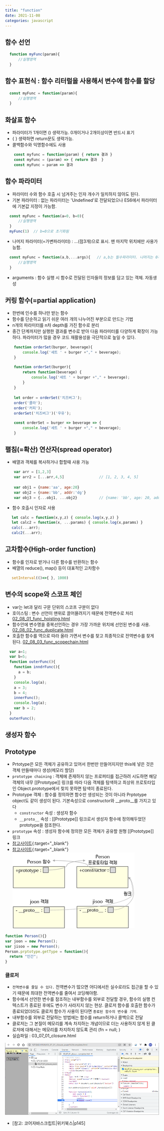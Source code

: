 ```yaml
---
title: "function"
date: 2021-11-08
categories: javascript  
---
```


## 함수 선언

```javascript
  function myFunc(param){
      //실행영역
  }
```  

## 함수 표현식 : 함수 리터럴을 사용해서 변수에 함수를 할당

```javascript
  const myFunc = function(param){
      //실행영역
  }
```

## 화살표 함수

* 파라미터가 1개이면 () 생략가능. 0개이거나 2개이상이면 반드시 표기
* { } 생략하면 return문도 생략가능.
* 콜백함수와 익명함수에도 사용

```javascript
    const myfunc = function(param) { return 결과 }
    const myFunc = (param) => { return 결과  }
    const myFunc = param => 결과
```

## 함수 파라미터

* 파라미터 수와 함수 호출 시 넘겨주는 인자 개수가 일치하지 않아도 된다.
* 기본 파라미터 : 없는 파라미터는 'Undefined'로 전달되었으나 ES6에서 파라미터에 기본값 지정이 가능함.

```javascript
  const myFunc = function(a=0, b=0){
      //실행영역
  }
  myFunc(1)  // b=0으로 초기화됨
```
  
* 나머지 파라미터(=가변파라미터) : ...(점3개)으로 표시. 맨 마지막 위치에만 사용가능함.

```javascript
  const myFunc = function(a,b,...args){   // a,b는 필수파라미터. 나머지는 0개에서 n개까지 배열로 받음
      //실행영역
  }
```

* arguments : 함수 실행 시 함수로 전달된 인자들의 정보를 담고 있는 객체. 자동생성

## 커링 함수(=partial application)  

* 한번에 인수를 하나만 받는 함수  
* 함수를 단순하고 읽기 쉬운 여러 개의 나누어진 부분으로 만드는 기법
* n개의 파라미터를 n차 depth를 가진 함수로 분리
* 중간 단계까지만 실행한 결과를 변수로 받아 다음 파라미터를 다양하게 확장이 가능하다. 파라미터가 많을 경우 코드 재활용성을 극단적으로 높일 수 있다.

```javascript
    function orderSet(burger, beverage){
        console.log('세트 ' + burger +"," + beverage);
    }
```

```javascript
    function orderSet(burger){
        return function(beverage) {
            console.log('세트 ' + burger +"," + beverage);
        }
    }

    let order = orderSet('치즈버그');
    order('콜라');
    order('커피');
    orderSet('치즈버그')('우유');
```

```javascript
    const orderSet = burger => beverage => {
        console.log('세트 ' + burger +"," + beverage);
    }
```

## 펼침(=확산) 연산자(spread operator)

* 배열과 객체를 복사하거나 합할때 사용 가능

```javascript
    var arr = [1,2,3]
    var arr2 = [...arr,4,5]                // [1, 2, 3, 4, 5]  

    var obj1 = {name:'aa', age:20}
    var obj2 = {name:'bb', addr:'dg'}
    var obj3 = {...obj1, ...obj2}          // {name: 'bb', age: 20, addr: 'dg'}  키가 중복되면 덮어쓴다
```

* 함수 호출시  인자로 사용  

```javascript
   let calc = function(x,y,z) { console.log(x,y,z) }
   let calc2 = function(x, ...params) { console.log(x,params) }
   calc(...arr);
   calc2(...arr);
```

## 고차함수(High-order function)  

* 함수를 인자로 받거나 다른 함수를 반환하는 함수
* 배열의 reduce(), map() 등이 대표적인 고차함수

```javascript
   setInterval(()=>{ }, 1000)
```

## 변수의 scope와 스코프 체인

* var는 let과 달리 구문 단위의 스코프 구분이 없다 
* 호이스팅 : 변수 선언이 맨위로 끌어욜려지기 때문에 전역변수로 처리 [02_08_01_func_hoisting.html](02_08_01_func_hoisting.html)
* 함수안에 변수명을 중복선언하는 경우 가장 가까운 위치에 선언된 변수를 사용. [02_08_02_func_duplicate.html](02_08_02_func_duplicate.html)
* 호출한 함수를 역으로 따라 올라 가면서 변수를 찾고 최종적으로 전역변수를 찾게 된다. [02_08_03_func_scopechain.html](02_08_03_func_scopechain.html)
  
```javascript
  var a=1;
  var b=5;
  function outerFunc(){
    function inndrFunc(){
      a = b;
    }
    console.log(a);
    a = 3;
    b = 4;
    innerFunc();
    console.log(a);
    var b = 2;
  }
  outerFunc();
```

## 생성자 함수


## Prototype

* Prtotype은 모든 객체가 공유하고 있어서 한번만 만들어지지만 this에 넣은 것은 객체 만들때마다 생성(메모리 할당)
* `prototype chaining` : 객체에 존재하지 않는 프로퍼티를 접근하려 시도하면 해당 객체의 내무 [[Prototype]] 링크를 따라 다음 객체를 탐색하고 최상위 프로토타입인 Object.prototype에서 찾지 못하면 탐색이 종료된다.
* Prototype 객체 : 함수를 정의하면 함수만 생성되는 것이 아니라 Prptotype object도 같이 생성이 된다. 기본속성으로 constructor와 __proto__를 가지고 있다
  * `constructor` 속성 : 생성자 함수
  * `__proto__` 속성 : [[Prototype]] 링크로서 생성자 함수에 정의해두었던 prototype을 참조한다.
* `prototype` 속성 : 생성자 함수에 정의한 모든 객체가 공유할 원형 [[Prototype]] 링크  
* [참고사이트](https://www.nextree.co.kr/p7323/){:target="_blank"} 
* [참고사이트](https://velog.io/@adam2/%EC%9E%90%EB%B0%94%EC%8A%A4%ED%81%AC%EB%A6%BD%ED%8A%B8-Prototype-%EC%99%84%EB%B2%BD-%EC%A0%95%EB%A6%AC){:target="_blank"} 
![prototype](/img/prototype03.png)  

```javascript
function Person(){}
var joon = new Person();
var jisoo = new Person();
Person.prptotype.getType = function(){
  return "인간";
}
```

### 클로저

* `전역변수를 줄일 수 있다.`  전역변수가 많으면 어디에서든 실수로라도 접근을 할 수 있기 때문에 최대한 전역변수를 줄여서 코딩해야함. 
* 함수에서 선언한 변수를 참조하는 내부함수를 외부로 전달할 경우, 함수의 실행 컨텍스트가 종료된 후에도 변수가 사라지지 않는 현상. 클로저 함수를 호출한 함수가 종료되었더라도 클로저 함수가 사용이 된다면 `종료된 함수의 변수를 기억`.  
* 내부함수를 외부로 전달하는 방법에는 함수를 return하거나 콜백으로 전달  
* 클로저는 그 본질이 메모리를 계속 차지하는 개념이므로 더는 사용하지 않게 된 클로저에 대해서는 메모리를 차지하지 않도록 관리  (fn = null; )
* 실습파일 : 03_07_01_closure.html

![closure](/img/closure01.png)  

* [참고: 코어자바스크립트|위키북스|p145]
